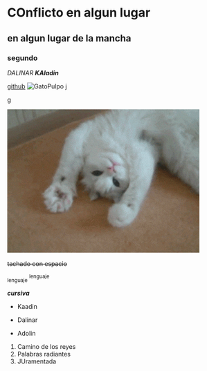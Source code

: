 # COnflicto en algun lugar 

## en algun lugar de la mancha
### segundo
_DALINAR_
***KAladin***

[github](https://github.com/)
![GatoPulpo](https://myoctocat.com/assets/images/base-octocat.svg)
j

g

![gatoCreo](./gif/giphy.gif)

 ~~tachado con espacio~~


<sub>lenguaje</sub>
<sup>lenguaje</sup>

***cursiva***

- Kaadin
* Dalinar
+ Adolin


1. Camino de los reyes
2. Palabras radiantes
3. JUramentada
